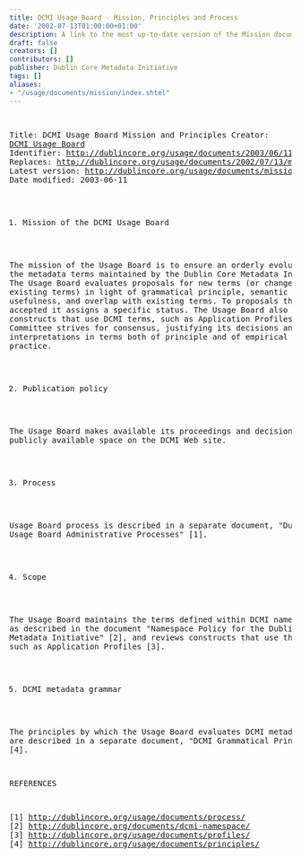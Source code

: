 ```yaml
---
title: DCMI Usage Board - Mission, Principles and Process
date: '2002-07-13T01:00:00+01:00'
description: A link to the most up-to-date version of the Mission document.
draft: false
creators: []
contributors: []
publisher: Dublin Core Metadata Initiative
tags: []
aliases:
- "/usage/documents/mission/index.shtml"
---
```


<!--#include virtual="/ssi/header.shtml" --><pre>
Title: DCMI Usage Board Mission and Principles
Creator: <a href="mailto:dc-usage@jiscmail.ac.uk">DCMI Usage Board</a>
Identifier: <a href="/usage/documents/2003/06/11/mission/">http://dublincore.org/usage/documents/2003/06/11/mission/</a>
Replaces: <a href="/usage/documents/2002/07/13/mission/">http://dublincore.org/usage/documents/2002/07/13/mission/</a>
Latest version: <a href="/usage/documents/mission/">http://dublincore.org/usage/documents/mission/</a>
Date modified: 2003-06-11

1. Mission of the DCMI Usage Board

The mission of the Usage Board is to ensure an orderly
evolution of the metadata terms maintained by the Dublin Core
Metadata Initiative. The Usage Board evaluates proposals
for new terms (or changes to existing terms) in light of
grammatical principle, semantic clarity, usefulness, and
overlap with existing terms. To proposals that are accepted
it assigns a specific status. The Usage Board also evaluates
constructs that use DCMI terms, such as Application Profiles.
The Usage Committee strives for consensus, justifying its
decisions and interpretations in terms both of principle and
of empirical practice.

2. Publication policy

The Usage Board makes available its proceedings and decisions
in a publicly available space on the DCMI Web site.

3. Process

Usage Board process is described in a separate document,
"Dublin Core Usage Board Administrative Processes" [1].

4. Scope

The Usage Board maintains the terms defined within DCMI
namespaces, as described in the document "Namespace Policy for
the Dublin Core Metadata Initiative" [2], and reviews constructs
that use these terms, such as Application Profiles [3].

5. DCMI metadata grammar

The principles by which the Usage Board evaluates DCMI metadata
terms are described in a separate document, "DCMI Grammatical
Principles" [4].

REFERENCES

[1] <a href="/usage/documents/process/">http://dublincore.org/usage/documents/process/</a>
[2] <a href="/documents/dcmi-namespace/">http://dublincore.org/documents/dcmi-namespace/</a>
[3] <a href="/usage/documents/profiles/">http://dublincore.org/usage/documents/profiles/</a>
[4] <a href="/usage/documents/principles/">http://dublincore.org/usage/documents/principles/</a>
</pre><!--#include virtual="/ssi/footer.shtml" -->
